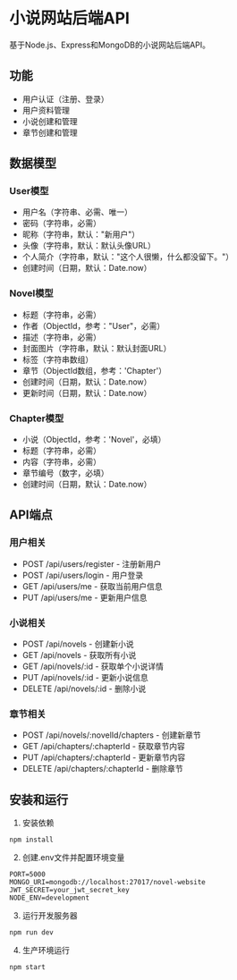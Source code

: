 # 小说网站后端API

基于Node.js、Express和MongoDB的小说网站后端API。

## 功能

- 用户认证（注册、登录）
- 用户资料管理
- 小说创建和管理
- 章节创建和管理

## 数据模型

### User模型
- 用户名（字符串、必需、唯一）
- 密码（字符串，必需）
- 昵称（字符串，默认："新用户"）
- 头像（字符串，默认：默认头像URL）
- 个人简介（字符串，默认："这个人很懒，什么都没留下。"）
- 创建时间（日期，默认：Date.now）

### Novel模型
- 标题（字符串，必需）
- 作者（ObjectId，参考："User"，必需）
- 描述（字符串，必需）
- 封面图片（字符串，默认：默认封面URL）
- 标签（字符串数组）
- 章节（ObjectId数组，参考：'Chapter'）
- 创建时间（日期，默认：Date.now）
- 更新时间（日期，默认：Date.now）

### Chapter模型
- 小说（ObjectId，参考：'Novel'，必填）
- 标题（字符串，必需）
- 内容（字符串，必需）
- 章节编号（数字，必填）
- 创建时间（日期，默认：Date.now）

## API端点

### 用户相关
- POST /api/users/register - 注册新用户
- POST /api/users/login - 用户登录
- GET /api/users/me - 获取当前用户信息
- PUT /api/users/me - 更新用户信息

### 小说相关
- POST /api/novels - 创建新小说
- GET /api/novels - 获取所有小说
- GET /api/novels/:id - 获取单个小说详情
- PUT /api/novels/:id - 更新小说信息
- DELETE /api/novels/:id - 删除小说

### 章节相关
- POST /api/novels/:novelId/chapters - 创建新章节
- GET /api/chapters/:chapterId - 获取章节内容
- PUT /api/chapters/:chapterId - 更新章节内容
- DELETE /api/chapters/:chapterId - 删除章节

## 安装和运行

1. 安装依赖
```
npm install
```

2. 创建.env文件并配置环境变量
```
PORT=5000
MONGO_URI=mongodb://localhost:27017/novel-website
JWT_SECRET=your_jwt_secret_key
NODE_ENV=development
```

3. 运行开发服务器
```
npm run dev
```

4. 生产环境运行
```
npm start
``` 